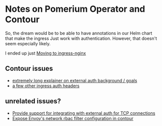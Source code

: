 # Notes on Pomerium Operator and Contour

So, the dream would be to be able to have annotations in our Helm chart that make the ingress Just work with authentication. However, that doesn't seem especially likely.

I ended up just [Moving to ingress-nginx](4472325f-12f3-4404-a03e-99132de10496.md)

## Contour issues

- [extremely long explainer on external auth background / goals](https://github.com/projectcontour/contour/issues/2459)
- [a few other ingress auth headers](https://github.com/projectcontour/contour/issues/68)

## unrelated issues?

- [Provide support for integrating with external auth for TCP connections](https://github.com/projectcontour/contour/issues/2888)
- [Expose Envoy's network rbac filter configuration in contour](https://github.com/projectcontour/contour/issues/2971)
